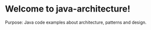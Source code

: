 # Welcome to java-architecture!

Purpose: Java code examples about architecture, patterns and design.